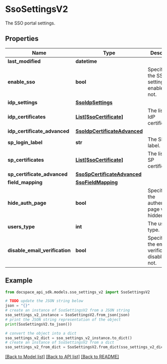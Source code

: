 # SsoSettingsV2
The SSO portal settings.

## Properties

Name | Type | Description | Notes
------------ | ------------- | ------------- | -------------
**last_modified** | **datetime** |  | [optional] 
**enable_sso** | **bool** | Specifies if the SSO settings are enabled or not. | [optional] 
**idp_settings** | [**SsoIdpSettings**](SsoIdpSettings.md) |  | [optional] 
**idp_certificates** | [**List[SsoCertificate]**](SsoCertificate.md) | The list of the IdP certificates. | [optional] 
**idp_certificate_advanced** | [**SsoIdpCertificateAdvanced**](SsoIdpCertificateAdvanced.md) |  | [optional] 
**sp_login_label** | **str** | The SP login label. | [optional] 
**sp_certificates** | [**List[SsoCertificate]**](SsoCertificate.md) | The list of the SP certificates. | [optional] 
**sp_certificate_advanced** | [**SsoSpCertificateAdvanced**](SsoSpCertificateAdvanced.md) |  | [optional] 
**field_mapping** | [**SsoFieldMapping**](SsoFieldMapping.md) |  | [optional] 
**hide_auth_page** | **bool** | Specifies if the authentication page will be hidden or not. | [optional] 
**users_type** | **int** | The user type. | [optional] 
**disable_email_verification** | **bool** | Specifies if the email verification is disabled or not. | [optional] 

## Example

```python
from docspace_api_sdk.models.sso_settings_v2 import SsoSettingsV2

# TODO update the JSON string below
json = "{}"
# create an instance of SsoSettingsV2 from a JSON string
sso_settings_v2_instance = SsoSettingsV2.from_json(json)
# print the JSON string representation of the object
print(SsoSettingsV2.to_json())

# convert the object into a dict
sso_settings_v2_dict = sso_settings_v2_instance.to_dict()
# create an instance of SsoSettingsV2 from a dict
sso_settings_v2_from_dict = SsoSettingsV2.from_dict(sso_settings_v2_dict)
```
[[Back to Model list]](../README.md#documentation-for-models) [[Back to API list]](../README.md#documentation-for-api-endpoints) [[Back to README]](../README.md)


